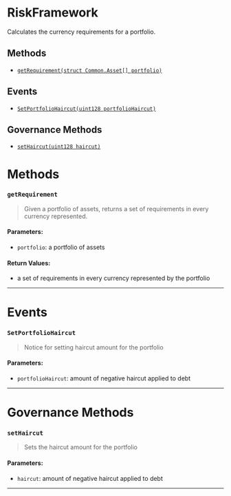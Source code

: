 # RiskFramework

Calculates the currency requirements for a portfolio.


## Methods
- [`getRequirement(struct Common.Asset[] portfolio)`](#getRequirement)

## Events
- [`SetPortfolioHaircut(uint128 portfolioHaircut)`](#SetPortfolioHaircut)

## Governance Methods
- [`setHaircut(uint128 haircut)`](#setHaircut)

# Methods
### `getRequirement`
> Given a portfolio of assets, returns a set of requirements in every currency represented.
#### Parameters:
- `portfolio`: a portfolio of assets
#### Return Values:
- a set of requirements in every currency represented by the portfolio


***


# Events
### `SetPortfolioHaircut`
> Notice for setting haircut amount for the portfolio
#### Parameters:
- `portfolioHaircut`: amount of negative haircut applied to debt

***


# Governance Methods
### `setHaircut`
> Sets the haircut amount for the portfolio
#### Parameters:
- `haircut`: amount of negative haircut applied to debt

***
